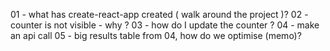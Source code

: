01 - what has create-react-app created ( walk around the project )?
02 - counter is not visible - why ?
03 - how do I update the counter ?
04 - make an api call
05 - big results table from 04, how do we optimise (memo)?